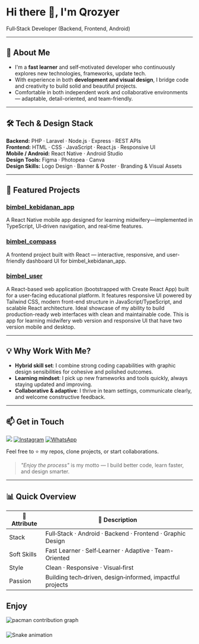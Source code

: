 # Hi there 👋, I'm **Qrozyer**

Full‑Stack Developer (Backend, Frontend, Android)

---

## 🚀 About Me

- I'm a **fast learner** and self‑motivated developer who continuously explores new technologies, frameworks, update tech.
- With experience in both **development and visual design**, I bridge code and creativity to build solid and beautiful projects.
- Comfortable in both independent work and collaborative environments — adaptable, detail-oriented, and team-friendly.

---

## 🛠️ Tech & Design Stack

**Backend:** PHP · Laravel · Node.js · Express · REST APIs  
**Frontend:** HTML · CSS · JavaScript · React.js · Responsive UI  
**Mobile / Android:** React Native · Android Studio  
**Design Tools:** Figma · Photopea · Canva  
**Design Skills:** Logo Design · Banner & Poster · Branding & Visual Assets  

---

## 🌟 Featured Projects

### [bimbel_kebidanan_app](https://github.com/Qrozyer/bimbel_kebidanan_app)  
A React Native mobile app designed for learning midwifery—implemented in TypeScript, UI‑driven navigation, and real‑time features.

### [bimbel_compass](https://github.com/Qrozyer/bimbel_compass)  
A frontend project built with React — interactive, responsive, and user-friendly dashboard UI for bimbel_kebidanan_app.

### [bimbel_user](https://github.com/Qrozyer/bimbel_user)  
A React-based web application (bootstrapped with Create React App) built for a user-facing educational platform. It features responsive UI powered by Tailwind CSS, modern front-end structure in JavaScript/TypeScript, and scalable React architecture. Ideal showcase of my ability to build production-ready web interfaces with clean and maintainable code. This is app for learning midwifery web version and responsive UI that have two version mobile and desktop.

---

## 💡 Why Work With Me?

- **Hybrid skill set**: I combine strong coding capabilities with graphic design sensibilities for cohesive and polished outcomes.
- **Learning mindset**: I pick up new frameworks and tools quickly, always staying updated and improving.
- **Collaborative & adaptive**: I thrive in team settings, communicate clearly, and welcome constructive feedback.

---

## 📫 Get in Touch

<p align="left">
  <a href="mailto:fandyahmad25@gmail.com"><img src="https://img.shields.io/badge/-Email‑Me‑D14836?style=for-the-badge&logo=gmail&logoColor=white" /></a>
  <a href="https://instagram.com/qrozyer"><img src="https://img.shields.io/badge/-Instagram‑E4405F?style=for-the-badge&logo=instagram&logoColor=white" alt="Instagram" /></a>
  <a href="https://wa.me/6289659882857"><img src="https://img.shields.io/badge/-WhatsApp‑25D366?style=for-the-badge&logo=whatsapp&logoColor=white" alt="WhatsApp" /></a>
</p>

Feel free to ⭐ my repos, clone projects, or start collaborations.  
> *"Enjoy the process"* is my motto — I build better code, learn faster, and design smarter.

---

## 📊 Quick Overview

| 🧩 Attribute          | 📝 Description                                               |
|----------------------|-------------------------------------------------------------|
| Stack                | Full‑Stack · Android · Backend · Frontend · Graphic Design   |
| Soft Skills          | Fast Learner · Self‑Learner · Adaptive · Team-Oriented      |
| Style                | Clean · Responsive · Visual‑first                            |
| Passion              | Building tech‑driven, design‑informed, impactful projects   |

## Enjoy

<picture>
  <source media="(prefers-color-scheme: dark)" srcset="https://raw.githubusercontent.com/maurodesouzaz/maurodesouzaz/output/pacman-contribution-graph-dark.svg">
  <source media="(prefers-color-scheme: light)" srcset="https://raw.githubusercontent.com/maurodesouzaz/maurodesouzaz/output/pacman-contribution-graph.svg">
  <img alt="pacman contribution graph" src="https://raw.githubusercontent.com/maurodesouzaz/maurodesouzaz/output/pacman-contribution-graph.svg">
</picture>

###

<img src="https://raw.githubusercontent.com/maurodesouzaz/maurodesouzaz/output/snake.svg" alt="Snake animation" />

###